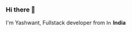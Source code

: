 ### Hi there 👋

<p>I'm Yashwant, Fullstack developer from <img alt="Indian Flag" src="[https://cdn-icons-png.flaticon.com/512/197/197560.png](https://cdn-icons-png.flaticon.com/512/197/197419.png)" width="13"/> <b>India</b></p>

<!--
**yashwant-dangi/yashwant-dangi** is a ✨ _special_ ✨ repository because its `README.md` (this file) appears on your GitHub profile.

Here are some ideas to get you started:

- 🔭 I’m currently working on ...
- 🌱 I’m currently learning ...
- 👯 I’m looking to collaborate on ...
- 🤔 I’m looking for help with ...
- 💬 Ask me about ...
- 📫 How to reach me: ...
- 😄 Pronouns: ...
- ⚡ Fun fact: ...
-->
